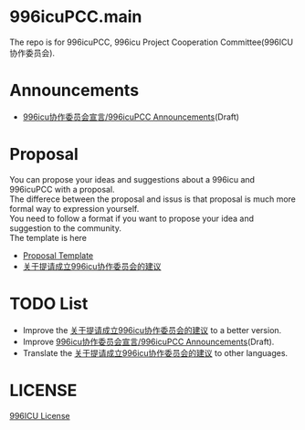 # 996icuPCC.main
The repo is for 996icuPCC, 996icu Project Cooperation Committee(996ICU 协作委员会).

# Announcements
* [996icu协作委员会宣言/996icuPCC Announcements](announcements/996icuPCC_announcements.md)(Draft)


# Proposal
You can propose your ideas and suggestions about a 996icu and 996icuPCC with a proposal. <br/>
The differece between the proposal and issus is that proposal is much more formal way to expression yourself. <br/>
You need to follow a format if you want to propose your idea and suggestion to the community. <br/>
The template is here <br/>
* [Proposal Template](/proposal/proposal_template.md)
* [关于提请成立996icu协作委员会的建议](/proposal/proposal_for_996icu_project_coporation_committee_zh.CN.md)

# TODO List
* Improve the [关于提请成立996icu协作委员会的建议](/proposal/proposal_for_996icu_project_coporation_committee_zh.CN.md) to a better version.
* Improve [996icu协作委员会宣言/996icuPCC Announcements](announcements/996icuPCC_announcements.md)(Draft).
* Translate the [关于提请成立996icu协作委员会的建议](/proposal/proposal_for_996icu_project_coporation_committee_zh.CN.md) to other languages.

# LICENSE
[996ICU License](https://github.com/996icu/996.ICU/blob/master/LICENSE)
